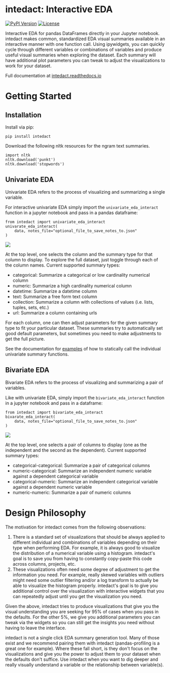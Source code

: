 # intedact: Interactive EDA

[![PyPI Version](https://img.shields.io/pypi/v/intedact.svg)](https://pypi.org/project/intedact/)
[![License](https://img.shields.io/badge/license-MIT-blue.svg)](https://github.com/mattboggess/intedact/blob/master/LICENSE)

Interactive EDA for pandas DataFrames directly in your Jupyter notebook. intedact makes
common, standardized EDA visual summaries available in an interactive manner with one function call. Using ipywidgets, you can quickly
cycle through different variables or combinations of variables and produce useful visual summaries when exploring the dataset. Each summary will have additional
plot parameters you can tweak to adjust the visualizations to work for your dataset.

Full documentation at [intedact.readthedocs.io](https://intedact.readthedocs.io/en/latest/index.html)

# Getting Started

## Installation

Install via pip:

    pip install intedact

Download the following nltk resources for the ngram text summaries.

    import nltk
    nltk.download('punkt')
    nltk.download('stopwords')

## Univariate EDA

Univariate EDA refers to the process of visualizing and summarizing a single variable.

For interactive univariate EDA simply import the `univariate_eda_interact` function in a jupyter notebook and pass in a pandas dataframe:

    from intedact import univariate_eda_interact
    univarate_eda_interact(
        data, notes_file="optional_file_to_save_notes_to.json"
    )

<img src="https://github.com/mattboggess/intedact/raw/master/demo/univariate_eda_demo.gif"/>

At the top level, one selects the column and the summary type for that column to display. To explore the full dataset,
just toggle through each of the column names. Current supported summary types:

- categorical: Summarize a categorical or low cardinality numerical column
- numeric: Summarize a high cardinality numerical column
- datetime: Summarize a datetime column
- text: Summarize a free form text column
- collection: Summarize a column with collections of values (i.e. lists, tuples, sets, etc.)
- url: Summarize a column containing urls

For each column, one can then adjust parameters for the given summary type to fit your particular dataset. These summaries
try to automatically set good default parameters, but sometimes you need to make adjustments to get the full picture.

See the documentation for [examples](https://intedact.readthedocs.io/en/latest/auto_examples/index.html) of how to statically call the individual univariate summary functions.

## Bivariate EDA

Bivariate EDA refers to the process of visualizing and summarizing a pair of variables.

Like with univariate EDA, simply import the `bivariate_eda_interact` function in a jupyter notebook and pass in  a dataframe:

    from intedact import bivariate_eda_interact
    bivarate_eda_interact(
        data, notes_file="optional_file_to_save_notes_to.json"
    )

<img src="https://github.com/mattboggess/intedact/raw/master/demo/bivariate_eda_demo.gif"/>

At the top level, one selects a pair of columns to display (one as the independent and the second as the dependent).
Current supported summary types:

- categorical-categorical: Summarize a pair of categorical columns
- numeric-categorical: Summarize an independent numeric variable against a dependent categorical variable
- categorical-numeric: Summarize an independent categorical variable against a dependent numeric variable
- numeric-numeric: Summarize a pair of numeric columns


# Design Philosophy

The motivation for intedact comes from the following observations:

1. There is a standard set of visualizations that should be always applied to different individual and combinations of variables depending on their type when performing EDA. For example, it is always good
   to visualize the distribution of a numerical variable using a histogram. intedact's goal is to save you from having to constantly copy-paste this code across columns, projects, etc.
2. These visualizations often need some degree of adjustment to get the information you need. For example, really skewed variables with outliers might need some outlier filtering and/or a log transform
   to actually be able to visualize the histogram properly. intedact's goal is to give you additional control over the visualization with interactive widgets that you can repeatedly adjust until
   you get the visualization you need.

Given the above, intedact tries to produce visualizations that give you the visual understanding you are seeking for 95% of cases when you pass in the defaults. For the other 5%,
we give you additional parameters you can tweak via the widgets so you can still get the insights you need without having to leave the interface.

intedact is not a single click EDA summary generation tool. Many of those exist and we recommend pairing them with intedact (pandas-profiling is a great one for example).
Where these fall short, is they don't focus on the visualizations and give you the power to adjust them to your dataset when the defaults don't suffice. Use intedact
when you want to dig deeper and really visually understand a variable or the relationship between variable(s).
